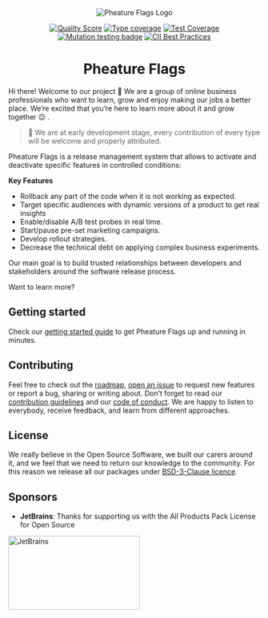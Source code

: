 <div style="text-align: center">
<img alt="Pheature Flags Logo" src="/assets/logo-trans-web.png"/>

[![Quality Score][ico-code-quality]][link-code-quality]
[![Type coverage][ico-psalm]][link-psalm]
[![Test Coverage][ico-coverage]][link-coverage]
[![Mutation testing badge][ico-mutant]][link-mutant]
[![CII Best Practices][ico-best-practices]][link-best-practices]

<h1>Pheature Flags</h1>
</div>

Hi there! Welcome to our project 👋 We are a group of online business professionals who want to learn, grow and enjoy 
making our jobs a better place. We’re excited that you’re here to learn more about it and grow together 😉 .

> 🚧 We are at early development stage, every contribution of every type will be welcome and properly attributed.

Pheature Flags is a release management system that allows to activate and deactivate specific features in controlled conditions:

**Key Features**

* Rollback any part of the code when it is not working as expected.
* Target specific audiences with dynamic versions of a product to get real insights
* Enable/disable A/B test probes in real time.
* Start/pause pre-set marketing campaigns.
* Develop rollout strategies.
* Decrease the technical debt on applying complex business experiments.

Our main goal is to build trusted relationships between developers and stakeholders around the software release process.

Want to learn more?

## Getting started

Check our [getting started guide](/getting-started/) to get Pheature Flags up and running in minutes.

## Contributing

Feel free to check out the [roadmap](https://github.com/pheature-flags/pheature-flags/issues/40), [open an issue](https://github.com/pheature-flags/pheature-flags/issues/new/choose) to request new features or report a bug, sharing or writing about. Don't forget to read
our [contribution guidelines](/CONTRIBUTING) and our [code of conduct](/CODE_OF_CONDUCT). We are happy to listen to everybody,
receive feedback, and learn from different approaches.

## License

We really believe in the Open Source Software, we built our carers around it, and we feel that we need to return our 
knowledge to the community. For this reason we release all our packages under [BSD-3-Clause licence](/LICENSE). 

## Sponsors

* **JetBrains**: Thanks for supporting us with the All Products Pack License for Open Source

<a href="https://jb.gg/OpenSource" target="_blank">
    <img alt="JetBrains" width="200" src="https://antidotfw.io/images/jetbrains-variant-4.png" style="width:263px !important;height:147px !important"/>
</a>

[ico-code-quality]: https://img.shields.io/scrutinizer/g/pheature-flags/pheature-flags.svg?style=flat-square
[link-code-quality]: https://scrutinizer-ci.com/g/pheature-flags/pheature-flags/badges/coverage.png?b=1.0.x
[ico-coverage]: https://codecov.io/gh/pheature-flags/pheature-flags/branch/1.0.x/graph/badge.svg?token=DTQIQUZ106
[link-coverage]: https://codecov.io/gh/pheature-flags/pheature-flags
[ico-psalm]: https://shepherd.dev/github/pheature-flags/pheature-flags/coverage.svg
[link-psalm]: https://shepherd.dev/github/pheature-flags/pheature-flags
[ico-mutant]: https://img.shields.io/endpoint?style=flat&url=https%3A%2F%2Fbadge-api.stryker-mutator.io%2Fgithub.com%2Fpheature-flags%2Fpheature-flags%2F1.0.x
[link-mutant]: https://dashboard.stryker-mutator.io/reports/github.com/pheature-flags/pheature-flags/1.0.x
[ico-best-practices]: https://bestpractices.coreinfrastructure.org/projects/5303/badge
[link-best-practices]: https://bestpractices.coreinfrastructure.org/projects/5303
